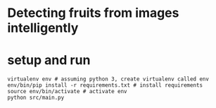 # Detecting fruits from images intelligently

# setup and run
```
virtualenv env # assuming python 3, create virtualenv called env
env/bin/pip install -r requirements.txt # install requirements
source env/bin/activate # activate env
python src/main.py
```
